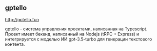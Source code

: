 ## gptello
http://gptello.fun

gptello - система управления проектами, написанная на Typescript. Проект имеет бекенд, написанный на Nodejs (tRPC + Express) и интегрируется с моделью ИИ gpt-3.5-turbo для генерации текстового контента.
